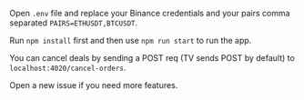 Open `.env` file and replace your Binance credentials and your pairs comma separated `PAIRS=ETHUSDT,BTCUSDT`.

Run `npm install` first and then use `npm run start` to run the app. 

You can cancel deals by sending a POST req (TV sends POST by default) to `localhost:4020/cancel-orders`.

Open a new issue if you need more features. 
